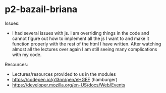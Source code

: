 # p2-bazail-briana

Issues:
- I had several issues with js. I am overriding things in the code and cannot figure out how to implement all the js I want to and make it function properly with the rest of the html I have written. After watching almost all the lectures over again I am still seeing many complications with my code.  

Resources:
- Lectures/resources provided to us in the modules
- https://codepen.io/g13nn/pen/eHGEF (hamburger)
- https://developer.mozilla.org/en-US/docs/Web/Events
